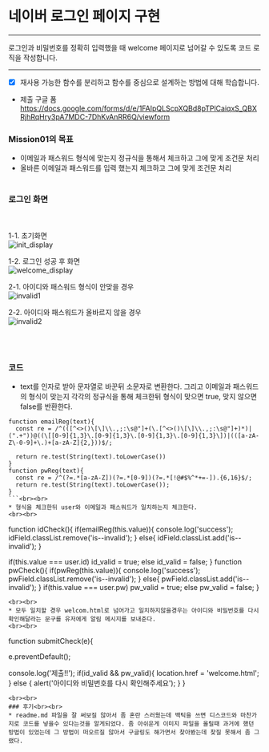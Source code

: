 # 네이버 로그인 페이지 구현

---

로그인과 비밀번호를 정확히 입력했을 때 welcome 페이지로 넘어갈 수 있도록 코드 로직을 작성합니다.


---
- [x] 재사용 가능한 함수를 분리하고 함수를 중심으로 설계하는 방법에 대해 학습합니다.


- 제출 구글 폼
https://docs.google.com/forms/d/e/1FAIpQLScpXQBd8pTPlCaiqxS_QBXRjhRqHry3pA7MDC-7DhKvAnRR6Q/viewform


### Mission01의 목표

* 이메일과 패스워드 형식에 맞는지 정규식을 통해서 체크하고 그에 맞게 조건문 처리
* 올바른 이메일과 패스워드를 입력 했는지 체크하고 그에 맞게 조건문 처리
<br><br>

### 로그인 화면
<br><br>
1-1. 초기화면<br>
   ![init_display](https://github.com/bedlam1/homework/assets/90903692/b7503b9e-4e27-4975-9e22-b642b24732c6)


1-2. 로그인 성공 후 화면<br>
![welcome_display](https://github.com/bedlam1/homework/assets/90903692/94e963db-8fb4-40b3-b104-cb25b5e23a44)


2-1. 아이디와 패스워드 형식이 안맞을 경우<br>
![invalid1](https://github.com/bedlam1/homework/assets/90903692/50175e2e-1f3c-4807-b3f1-b931b0f24f37)



2-2. 아이디와 패스워드가 올바르지 않을 경우<br>
![invalid2](https://github.com/bedlam1/homework/assets/90903692/79e963b5-1e52-43ea-9d48-1821f9f441b1)


<br><br>

### 코드<br>
* text를 인자로 받아 문자열로 바꾼뒤 소문자로 변환한다. 그리고 이메일과 패스워드의 형식이 맞는지 각각의 정규식을 통해 체크한뒤 형식이 맞으면 true, 맞지 않으면 false를 반환한다.<br> 
```
function emailReg(text){
  const re = /^(([^<>()\[\]\\.,;:\s@"]+(\.[^<>()\[\]\\.,;:\s@"]+)*)|(".+"))@((\[[0-9]{1,3}\.[0-9]{1,3}\.[0-9]{1,3}\.[0-9]{1,3}\])|(([a-zA-Z\-0-9]+\.)+[a-zA-Z]{2,}))$/;

  return re.test(String(text).toLowerCase())
}
function pwReg(text){
  const re = /^(?=.*[a-zA-Z])(?=.*[0-9])(?=.*[!@#$%^*+=-]).{6,16}$/;
  return re.test(String(text).toLowerCase());
}
```<br><br>
* 형식을 체크한뒤 user와 이메일과 패스워드가 일치하는지 체크한다.
<br><br>
```
function idCheck(){
  if(emailReg(this.value)){
    console.log('success');
    idField.classList.remove('is--invalid');
  }
  else{
    idField.classList.add('is--invalid');
  }

  if(this.value === user.id) id_valid = true;
  else id_valid = false;
}
function pwCheck(){
  if(pwReg(this.value)){
    console.log('success');
    pwField.classList.remove('is--invalid');
  }
  else{
    pwField.classList.add('is--invalid');
  }
  if(this.value === user.pw) pw_valid = true;
  else pw_valid = false;
}
```
<br><br>
* 모두 일치할 경우 welcom.html로 넘어가고 일치하지않을경우는 아이디와 비밀번호를 다시 확인해달라는 문구를 유저에게 알림 메시지를 보내준다.
<br><br>
```
function submitCheck(e){
  
  e.preventDefault();
  
  console.log('제출!!');
  if(id_valid && pw_valid){
    location.href = 'welcome.html';
  }
  else {
    alert('아이디와 비밀번호를 다시 확인해주세요');
  }
}
```
<br><br>
### 후기<br><br>
* readme.md 파일을 잘 써보질 않아서 좀 혼란 스러웠는데 백틱을 쓰면 디스코드와 마찬가지로 코드를 넣을수 있다는것을 알게되었다. 좀 아쉬운게 이미지 파일을 올릴때 과거에 했던 방법이 있었는데 그 방법이 떠오르질 않아서 구글링도 해가면서 찾아봤는데 찾질 못해서 좀 그랬다.
